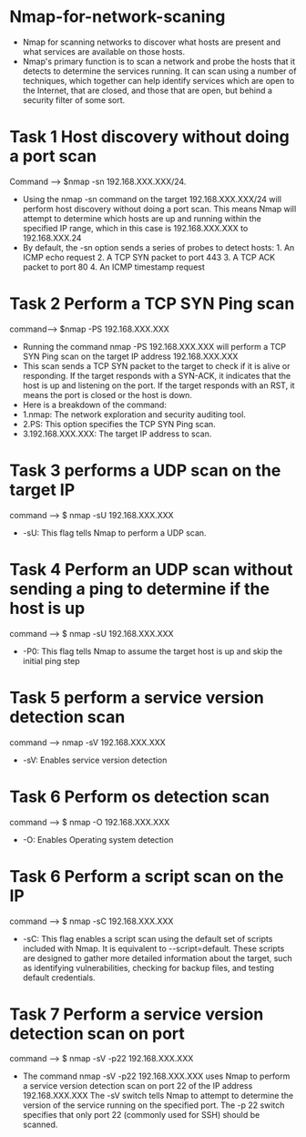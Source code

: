 # Nmap-for-network-scaning
* Nmap for scanning networks to discover what hosts are present and what services are available on those hosts.
* Nmap's primary function is to scan a network and probe the hosts that it detects to determine the services running. It can scan using a number of techniques, which together can help identify services which are open to the Internet, that are closed, and those that are open, but behind a security filter of some sort.
# Task 1 Host discovery without doing a port scan
 Command --> $nmap -sn 192.168.XXX.XXX/24.
* Using the nmap -sn command on the target 192.168.XXX.XXX/24 will perform host discovery without doing a port scan. This means Nmap will attempt to determine which hosts are up and running within the specified IP range, which in this case is 192.168.XXX.XXX to 192.168.XXX.24
* By default, the -sn option sends a series of probes to detect hosts:
       1. An ICMP echo request
       2. A TCP SYN packet to port 443
       3. A TCP ACK packet to port 80
       4. An ICMP timestamp request
# Task 2 Perform a TCP SYN Ping scan   
command--> $nmap -PS 192.168.XXX.XXX
* Running the command nmap -PS 192.168.XXX.XXX will perform a TCP SYN Ping scan on the target IP address 192.168.XXX.XXX
* This scan sends a TCP SYN packet to the target to check if it is alive or responding. If the target responds with a SYN-ACK, it indicates that the host is up and listening on the port. If the target responds with an RST, it means the port is closed or the host is down.
* Here is a breakdown of the command:
 * 1.nmap: The network exploration and security auditing tool.
 * 2.PS: This option specifies the TCP SYN Ping scan.
 * 3.192.168.XXX.XXX: The target IP address to scan.
# Task 3 performs a UDP scan on the target IP
command --> $ nmap -sU 192.168.XXX.XXX
* -sU: This flag tells Nmap to perform a UDP scan.
# Task 4  Perform an UDP scan without sending a ping to determine if the host is up
command --> $ nmap -sU 192.168.XXX.XXX
* -P0: This flag tells Nmap to assume the target host is up and skip the initial ping step
# Task 5 perform a service version detection scan
command --> nmap -sV 192.168.XXX.XXX
* -sV: Enables service version detection
# Task 6 Perform os detection scan
command --> $ nmap -O 192.168.XXX.XXX
* -O: Enables Operating system detection
# Task 6 Perform a script scan on the IP
command --> $ nmap -sC 192.168.XXX.XXX
* -sC: This flag enables a script scan using the default set of scripts included with Nmap. It is equivalent to --script=default. These scripts are designed to gather more detailed information about the target, such as identifying vulnerabilities, checking for backup files, and testing default credentials.
# Task 7 Perform a service version detection scan on port 
command --> $ nmap -sV -p22 192.168.XXX.XXX
* The command nmap -sV -p22 192.168.XXX.XXX uses Nmap to perform a service version detection scan on port 22 of the IP address 192.168.XXX.XXX The -sV switch tells Nmap to attempt to determine the version of the service running on the specified port. The -p 22 switch specifies that only port 22 (commonly used for SSH) should be scanned.

  
